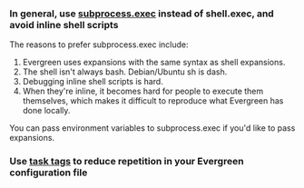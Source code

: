 ### In general, use [subprocess.exec](https://github.com/evergreen-ci/evergreen/wiki/Project-Commands#subprocess-exec) instead of shell.exec, and avoid inline shell scripts ###

The reasons to prefer subprocess.exec include:
1. Evergreen uses expansions with the same syntax as shell expansions.
2. The shell isn't always bash. Debian/Ubuntu sh is dash.
3. Debugging inline shell scripts is hard.
4. When they're inline, it becomes hard for people to execute them themselves, which makes it difficult to reproduce what Evergreen has done locally.

You can pass environment variables to subprocess.exec if you'd like to pass expansions.

### Use [task tags](https://github.com/evergreen-ci/evergreen/wiki/Project-Files#task-tags) to reduce repetition in your Evergreen configuration file ###